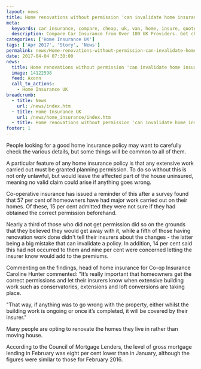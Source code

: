 ```yaml
---
layout: news
title: Home renovations without permission 'can invalidate home insurance' - Quotezone.co.uk
meta:
  keywords: car insurance, compare, cheap, uk, van, home, insure, quotes, online, comparison, bike, loans, life
  description: Compare Car Insurance from Over 100 UK Providers. Get cheap quotes online now using our fast, free, secure comparison site
categories: ['Home Insurance UK']
tags: ['Apr 2017', 'Story', 'News']
permalink: news/Home-renovations-without-permission-can-invalidate-home-insurance-.htm
date: 2017-04-04 07:30:00
news:
  title: Home renovations without permission 'can invalidate home insurance'
  image: 14122598
  feed: Axonn
  call_to_actions:
    - Home Insurance UK
breadcrumb:
  - title: News
    url: /news/index.htm
  - title: Home Insurance UK
    url: /news/home_insurance/index.htm
  - title: Home renovations without permission 'can invalidate home insurance'
footer: 1
---
```


People looking for a good home insurance policy may want to carefully check the various details, but some things will be common to all of them.

A particular feature of any home insurance policy is that any extensive work carried out must be granted planning permission. To do so without this is not only unlawful, but would leave the affected part of the house uninsured, meaning no valid claim could arise if anything goes wrong.&nbsp;

Co-operative insurance has issued a reminder of this after a survey found that 57 per cent of homeowners have had major work carried out on their homes. Of these, 15 per cent admitted they were not sure if they had obtained the correct permission beforehand.

Nearly a third of those who did not get permission did so on the grounds that they believed they would get away with it, while a fifth of those having renovation work done didn&#39;t tell their insurers about the changes - the latter being a big mistake that can invalidate a policy. In addition, 14 per cent said this had not occurred to them and nine per cent were concerned letting the insurer know would add to the premiums.&nbsp;

Commenting on the findings, head of home insurance for Co-op Insurance Caroline Hunter commented: &quot;It&rsquo;s really important that homeowners get the correct permissions and let their insurers know when extensive building work such as conservatories, extensions and loft conversions are taking place.&nbsp;

&quot;That way, if anything was to go wrong with the property, either whilst the building work is ongoing or once it&rsquo;s completed, it will be covered by their insurer.&quot;

Many people are opting to renovate the homes they live in rather than moving house.&nbsp;

According to the Council of Mortgage Lenders, the level of gross mortgage lending in February was eight per cent lower than in January, although the figures were similar to those for February 2016.
